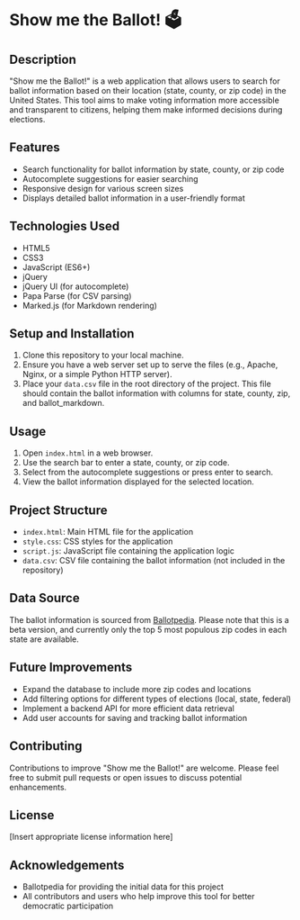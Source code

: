 # Show me the Ballot! 🗳️

## Description

"Show me the Ballot!" is a web application that allows users to search for ballot information based on their location (state, county, or zip code) in the United States. This tool aims to make voting information more accessible and transparent to citizens, helping them make informed decisions during elections.

## Features

- Search functionality for ballot information by state, county, or zip code
- Autocomplete suggestions for easier searching
- Responsive design for various screen sizes
- Displays detailed ballot information in a user-friendly format

## Technologies Used

- HTML5
- CSS3
- JavaScript (ES6+)
- jQuery
- jQuery UI (for autocomplete)
- Papa Parse (for CSV parsing)
- Marked.js (for Markdown rendering)

## Setup and Installation

1. Clone this repository to your local machine.
2. Ensure you have a web server set up to serve the files (e.g., Apache, Nginx, or a simple Python HTTP server).
3. Place your `data.csv` file in the root directory of the project. This file should contain the ballot information with columns for state, county, zip, and ballot_markdown.

## Usage

1. Open `index.html` in a web browser.
2. Use the search bar to enter a state, county, or zip code.
3. Select from the autocomplete suggestions or press enter to search.
4. View the ballot information displayed for the selected location.

## Project Structure

- `index.html`: Main HTML file for the application
- `style.css`: CSS styles for the application
- `script.js`: JavaScript file containing the application logic
- `data.csv`: CSV file containing the ballot information (not included in the repository)

## Data Source

The ballot information is sourced from [Ballotpedia](https://ballotpedia.org/). Please note that this is a beta version, and currently only the top 5 most populous zip codes in each state are available.

## Future Improvements

- Expand the database to include more zip codes and locations
- Add filtering options for different types of elections (local, state, federal)
- Implement a backend API for more efficient data retrieval
- Add user accounts for saving and tracking ballot information

## Contributing

Contributions to improve "Show me the Ballot!" are welcome. Please feel free to submit pull requests or open issues to discuss potential enhancements.

## License

[Insert appropriate license information here]

## Acknowledgements

- Ballotpedia for providing the initial data for this project
- All contributors and users who help improve this tool for better democratic participation